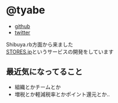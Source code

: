 # @tyabe

- [github](https://github.com/tyabe)
- [twitter](https://twitter.com/tyabe)

Shibuya.rb方面から来ました  
[STORES.jp](https:/stores.jp/)というサービスの開発をしています

## 最近気になってること
- 組織とかチームとか
- 増税とか軽減税率とかポイント還元とか..
